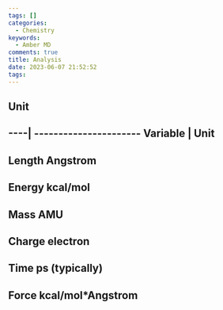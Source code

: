 ```yaml
---
tags: []
categories:
  - Chemistry
keywords:
  - Amber MD
comments: true
title: Analysis
date: 2023-06-07 21:52:52
tags:
---
```



## Unit

----| ----------------------
Variable | Unit 
-------
Length Angstrom
-----------
Energy kcal/mol
-----------
Mass AMU
--------------
Charge electron
-------------
Time ps (typically)
---------
Force kcal/mol*Angstrom
-------------

